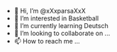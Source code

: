 - 👋 Hi, I’m @xXxparsaXxX
- 👀 I’m interested in Basketball
- 🌱 I’m currently learning Deutsch
- 💞️ I’m looking to collaborate on ...
- 📫 How to reach me ...

<!---
xXxparsaXxX/xXxparsaXxX is a ✨ special ✨ repository because its `README.md` (this file) appears on your GitHub profile.
You can click the Preview link to take a look at your changes.
--->
